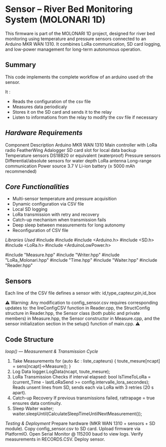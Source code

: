 # **Sensor – River Bed Monitoring System (MOLONARI 1D)**
This firmware is part of the MOLONARI 1D project, designed for river bed monitoring using temperature and pressure sensors connected to an Arduino MKR WAN 1310.
It combines LoRa communication, SD card logging, and low-power management for long-term autonomous operation.



## Summary 
This code implements the complete workflow of an arduino used ofr the sensor.

It :
- Reads the configuration of the csv file
- Measures data periodicaly
- Stores it on the SD card and sends it to the relay
- Listen to informations from the relay to modify the csv file if necessary


## *Hardware Requirements*

Component	Description
Arduino MKR WAN 1310	Main controller with LoRa radio
FeatherWing Adalogger	SD card slot for local data backup
Temperature sensors	DS18B20 or equivalent (waterproof)
Pressure sensors	Differential/absolute sensors for water depth
LoRa antenna	Long-range communication
Power source	3.7 V Li-ion battery (≥ 5000 mAh recommended)


## *Core Functionalities*


- Multi-sensor temperature and pressure acquisition
- Dynamic configuration via CSV file
- Local SD logging
- LoRa transmission with retry and recovery
- Catch-up mechanism when transmission fails
- Deep sleep between measurements for long autonomy
- Reconfiguration of CSV file


*Libraries Used*
#include <queue>
#include <vector>
#include <Arduino.h>
#include <SD.h>
#include <LoRa.h>
#include <ArduinoLowPower.h>

#include "Measure.hpp"
#include "Writer.hpp"
#include "LoRa_Molonari.hpp"
#include "Time.hpp"
#include "Waiter.hpp"
#include "Reader.hpp"


## Sensors
Each line of the CSV file defines a sensor with:
id,type_capteur,pin,id_box


⚠️ Warning: Any modification to config_sensor.csv requires corresponding updates to:
the lireConfigCSV function in Reader.cpp,
the StructConfig structure in Reader.hpp,
the Sensor class (both public and private members) in Measure.hpp,
the Sensor constructor in Measure.cpp,
and the sensor initialization section in the setup() function of main.cpp. ⚠️ 


## Code Structure


*loop() — Measurement & Transmission Cycle*
1. Take Measurements
for (auto &c : liste_capteurs) {
    toute_mesure[ncapt] = sens[ncapt]->Measure();
}
2. Log Data
logger.LogData(ncapt, toute_mesure);
3. LoRa Transmission
Checks if interval elapsed:
bool IsTimeToLoRa = (current_Time - lastLoRaSend >= config.intervalle_lora_secondes);
Reads unsent lines from SD, sends each via LoRa with 3 retries (20 s apart).
4. Catch-up Recovery
If previous transmissions failed, rattrapage = true ensures data continuity.
5. Sleep
Waiter waiter;
waiter.sleepUntil(CalculateSleepTimeUntilNextMeasurement());



*Testing & Deployment*
Prepare hardware (MKR WAN 1310 + sensors + SD module).
Copy config_sensor.csv to SD card.
Upload firmware via PlatformIO.
Open Serial Monitor @ 115200 baud to view logs.
Verify measurements in RECORDS.CSV.
Deploy sensor.

